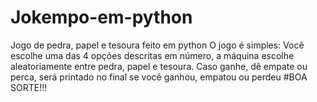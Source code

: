 # Jokempo-em-python

Jogo de pedra, papel e tesoura feito em python
O jogo é simples:
Você escolhe uma das 4 opções descritas em número, a máquina escolhe aleatoriamente entre pedra, papel e tesoura. Caso ganhe, dê empate ou perca, será printado no final se você ganhou, empatou ou perdeu
#BOA SORTE!!!
